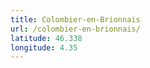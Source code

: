 ```yaml
---
title: Colombier-en-Brionnais
url: /colombier-en-brionnais/
latitude: 46.338
longitude: 4.35
---
```

